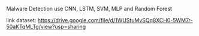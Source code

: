 Malware Detection use CNN, LSTM, SVM, MLP and Random Forest

link dataset: https://drive.google.com/file/d/1WUStuMvSQq8XCH0-5WM7r-50aKTqMLTg/view?usp=sharing
